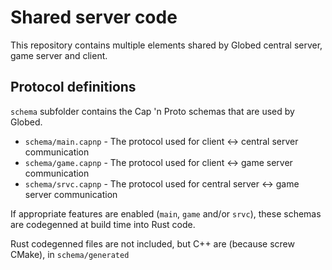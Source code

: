 # Shared server code

This repository contains multiple elements shared by Globed central server, game server and client.

## Protocol definitions

`schema` subfolder contains the Cap 'n Proto schemas that are used by Globed.

* `schema/main.capnp` - The protocol used for client <-> central server communication
* `schema/game.capnp` - The protocol used for client <-> game server communication
* `schema/srvc.capnp` - The protocol used for central server <-> game server communication

If appropriate features are enabled (`main`, `game` and/or `srvc`), these schemas are codegenned at build time into Rust code.

Rust codegenned files are not included, but C++ are (because screw CMake), in `schema/generated`